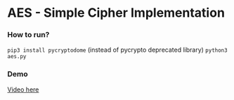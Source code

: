 # AES - Simple Cipher Implementation

### How to run?
`pip3 install pycryptodome` (instead of pycrypto deprecated library)
`python3 aes.py`

### Demo
[Video here](https://youtu.be/eLyD4POT73I)